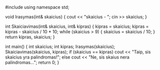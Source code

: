 #include <iostream>
using namespace std;

void Irasymas(int& skaicius)
{
    cout << "skaicius - ";
    cin >> skaicius;
}

int Skaiciavimas(int& skaicius, int& kipras)
{
    kipras = skaicius;
    kipras = kipras - skaicius / 10 * 10;
    while (skaicius > 9)
    {
        skaicius = skaicius / 10;
    }
    return kipras, skaicius;
}

int main()
{
    int skaicius;
    int kipras;
    Irasymas(skaicius);
    Skaiciavimas(skaicius, kipras);
    if (skaicius == kipras)
        cout << "Taip, sis skaicius yra palindromas!";
    else
        cout << "Ne, sis skaius nera palindromas...";
    return 0;
}
